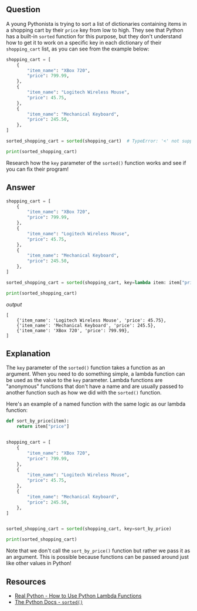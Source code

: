 ## Question

A young Pythonista is trying to sort a list of dictionaries containing items in a shopping cart by their `price` key from low to high. They see that Python has a built-in `sorted` function for this purpose, but they don't understand how to get it to work on a specific key in each dictionary of their `shopping_cart` list, as you can see from the example below:

```python
shopping_cart = [
    {
        "item_name": "XBox 720",
        "price": 799.99,
    },
    {
        "item_name": "Logitech Wireless Mouse",
        "price": 45.75,
    },
    {
        "item_name": "Mechanical Keyboard",
        "price": 245.50,
    },
]

sorted_shopping_cart = sorted(shopping_cart)  # TypeError: '<' not supported between instances of 'dict' and 'dict'

print(sorted_shopping_cart)
```

Research how the `key` parameter of the `sorted()` function works and see if you can fix their program!

## Answer

```python
shopping_cart = [
    {
        "item_name": "XBox 720",
        "price": 799.99,
    },
    {
        "item_name": "Logitech Wireless Mouse",
        "price": 45.75,
    },
    {
        "item_name": "Mechanical Keyboard",
        "price": 245.50,
    },
]

sorted_shopping_cart = sorted(shopping_cart, key=lambda item: item["price"])  

print(sorted_shopping_cart)
```

*output*
```text
[
    {'item_name': 'Logitech Wireless Mouse', 'price': 45.75}, 
    {'item_name': 'Mechanical Keyboard', 'price': 245.5}, 
    {'item_name': 'XBox 720', 'price': 799.99},
]
```

## Explanation

The `key` parameter of the `sorted()` function takes a function as an argument. When you need to do something simple, a lambda function can be used as the value to the `key` parameter. Lambda functions are "anonymous" functions that don't have a name and are usually passed to another function such as how we did with the `sorted()` function.

Here's an example of a named function with the same logic as our lambda function:

```python
def sort_by_price(item):
    return item["price"]


shopping_cart = [
    {
        "item_name": "XBox 720",
        "price": 799.99,
    },
    {
        "item_name": "Logitech Wireless Mouse",
        "price": 45.75,
    },
    {
        "item_name": "Mechanical Keyboard",
        "price": 245.50,
    },
]


sorted_shopping_cart = sorted(shopping_cart, key=sort_by_price)  

print(sorted_shopping_cart)
```

Note that we don't call the `sort_by_price()` function but rather we pass it as an argument. This is possible because functions can be passed around just like other values in Python!

## Resources

-   [Real Python - How to Use Python Lambda Functions](https://realpython.com/python-lambda/)
-   [The Python Docs - `sorted()`](https://docs.python.org/3/library/functions.html#sorted)
